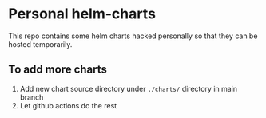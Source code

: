# Personal helm-charts

This repo contains some helm charts hacked personally so that they can be hosted temporarily.

## To add more charts
1. Add new chart source directory under `./charts/` directory in main branch
1. Let github actions do the rest